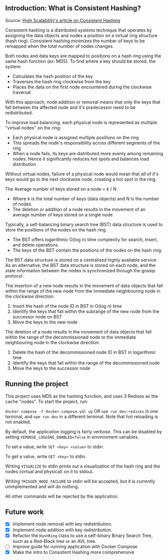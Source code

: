 ## Introduction: What is Consistent Hashing?

Source: [High Scalability's article on Consistent Hashing](https://highscalability.com/consistent-hashing-algorithm/)

Consistent hashing is a distributed systems technique that operates by assigning the data objects and nodes a position on a virtual ring structure (hash ring). Consistent hashing minimizes the number of keys to be remapped when the total number of nodes changes.

Both nodes and data keys are mapped to positions on a hash ring using the same hash function (ex: MD5). To find where a key should be stored, the system:

-   Calculates the hash position of the key
-   Traverses the hash ring clockwise from the key
-   Places the data on the first node encountered during the clockwise traversal

With this approach, node addition or removal means that only the keys that fall between the affected node and it's predecessor need to be redistributed.

To improve load balancing, each physical node is represented as multiple "virtual nodes" on the ring:
-   Each physical node is assigned multiple positions on the ring
-   This spreads the node's responsibility across different segments of the ring
-   When a node fails, its keys are distributed more evenly among remaining nodes. Hence it significantly reduces hot spots and balances load distribution

Without virtual nodes, failure of a physical node would mean that _all_ of it's keys would go to the next clockwise node, creating a hot spot in the ring.

The Average number of keys stored on a node = k / N
-   Where k is the total number of keys (data objects) and N is the number of nodes.
-   The deletion or addition of a node results in the movement of an average number of keys stored on a single node

Typically, a self-balancing binary search tree (BST) data structure is used to store the positions of the nodes on the hash ring. 
-   The BST offers logarithmic O(log n) time complexity for search, insert, and delete operations. 
-   The keys of the BST contain the positions of the nodes on the hash ring. 

The BST data structure is stored on a centralized highly available service. As an alternative, the BST data structure is stored on each node, and the state information between the nodes is synchronized through the gossip protocol.

The insertion of a new node results in the movement of data objects that fall within the range of the new node from the immediate neighbouring node in the clockwise direction:
1. Insert the hash of the node ID in BST in O(log n) time
2. Identify the keys that fall within the subrange of the new node from the successor node on BST
3. Move the keys to the new node

The deletion of a node results in the movement of data objects that fall within the range of the decommissioned node to the immediate neighbouring node in the clockwise direction:
1. Delete the hash of the decommissioned node ID in BST in logarithmic time
2. Identify the keys that fall within the range of the decommissioned node
3. Move the keys to the successor node

## Running the project

This project uses MD5 as the hashing function, and uses 3 Redises as the cache "nodes". To start the project, run:

`docker compose -f docker-compose.yml up` OR
`npm run dev:redises` in one terminal, and `npm run dev` in a different terminal. Note that hot reloading is not enabled.

By default, the application logging is fairly verbose. This can be disabled by setting `VERBOSE_LOGGING_ENABLED=false` in environment variables.

To set a value, write `SET <key> <value>` to stdin.

To get a value, write `GET <key>` to stdin.

Writing `VISUALIZE` to stdin prints out a visualization of the hash ring and the nodes (virtual and physical) on it to stdout.

Writing `TRIGGER_NODE_FAILURE` to stdin will be accepted, but it is currently unimplemented and will do nothing.

All other commands will be rejected by the application.

## Future work

-   [x] Implement node removal with key redistribution.
-   [x] Implement node addition with key redistribution.
-   [x] Refactor the `HashRing` class to use a self-binary Binary Search Tree, such as a Red-Black tree or an AVL tree.
-   [ ] Improve guide for running application with Docker Compose
-   [x] Make the intro to Consistent Hashing more comprehensive
